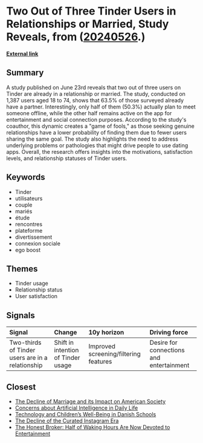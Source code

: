 # __Two Out of Three Tinder Users in Relationships or Married, Study Reveals__, from ([20240526](https://kghosh.substack.com/p/20240526).)

__[External link](https://www.huffingtonpost.fr/life/article/sur-tinder-deux-tiers-des-utilisateurs-sont-deja-en-couple-ou-maries-selon-cette-etude_220738.html?utm_source=substack&utm_medium=email)__



## Summary

A study published on June 23rd reveals that two out of three users on Tinder are already in a relationship or married. The study, conducted on 1,387 users aged 18 to 74, shows that 63.5% of those surveyed already have a partner. Interestingly, only half of them (50.3%) actually plan to meet someone offline, while the other half remains active on the app for entertainment and social connection purposes. According to the study's coauthor, this dynamic creates a "game of fools," as those seeking genuine relationships have a lower probability of finding them due to fewer users sharing the same goal. The study also highlights the need to address underlying problems or pathologies that might drive people to use dating apps. Overall, the research offers insights into the motivations, satisfaction levels, and relationship statuses of Tinder users.

## Keywords

* Tinder
* utilisateurs
* couple
* mariés
* étude
* rencontres
* plateforme
* divertissement
* connexion sociale
* ego boost

## Themes

* Tinder usage
* Relationship status
* User satisfaction

## Signals

| Signal                                           | Change                             | 10y horizon                           | Driving force                            |
|:-------------------------------------------------|:-----------------------------------|:--------------------------------------|:-----------------------------------------|
| Two-thirds of Tinder users are in a relationship | Shift in intention of Tinder usage | Improved screening/filtering features | Desire for connections and entertainment |

## Closest

* [The Decline of Marriage and its Impact on American Society](7bba3b8d86e60b61318296779a9020c3)
* [Concerns about Artificial Intelligence in Daily Life](c3876ee8e1b4e0d9e38edf15caaa5521)
* [Technology and Children’s Well-Being in Danish Schools](17ac55c1f87675e075557fa4fa5ba14e)
* [The Decline of the Curated Instagram Era](73a2bffc6e94204086528949ae1205e7)
* [The Honest Broker: Half of Waking Hours Are Now Devoted to Entertainment](c5c2c794f1426e6e307a9df3f9ff61f6)